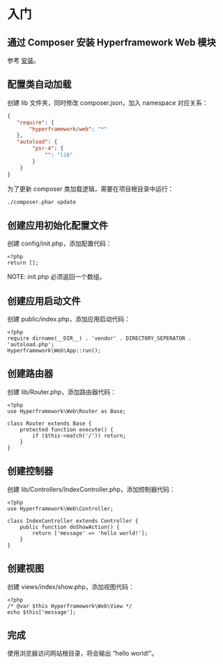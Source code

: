 # 入门

## 通过 Composer 安装 Hyperframework Web 模块
参考 [安装](/cn/manual/web/installation)。

## 配置类自动加载
创建 lib 文件夹，同时修改 composer.json，加入 namespace 对应关系：

```.json
{
   "require": {
       "hyperframework/web": "*"
   },
   "autoload": {
        "psr-4": {
            "": "lib"
        }
    }
}
```

为了更新 composer 类加载逻辑，需要在项目根目录中运行：

```.bash
./composer.phar update
```

## 创建应用初始化配置文件
创建 config/init.php，添加配置代码：

```.php
<?php
return [];
```

NOTE: init.php 必须返回一个数组。

## 创建应用启动文件
创建 public/index.php，添加应用启动代码：

```.php
<?php
require dirname(__DIR__) . 'vendor' . DIRECTORY_SEPERATOR . 'autoload.php';
Hyperframework\Web\App::run();
```

## 创建路由器
创建 lib/Router.php，添加路由器代码：

```.php
<?php
use Hyperframework\Web\Router as Base;

class Router extends Base {
    protected function execute() {
        if ($this->match('/')) return;
    }
}
```

## 创建控制器
创建 lib/Controllers/IndexController.php，添加控制器代码：

```.php
<?php
use Hyperframework\Web\Controller;

class IndexController extends Controller {
    public function doShowAction() {
        return ['message' => 'hello world!'];
    }
}
```

## 创建视图
创建 views/index/show.php，添加视图代码：

```.php
<?php
/* @var $this Hyperframework\Web\View */
echo $this['message'];
```

## 完成
使用浏览器访问网站根目录，将会输出 “hello world!”。
